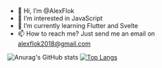 - 👋 Hi, I’m @AlexFlok
- 👀 I’m interested in JavaScript 
- 🌱 I’m currently learning Flutter and Svelte
- 📫 How to reach me? Just send me an email on alexflok2018@gmail.com

<!---
AlexFlok1/AlexFlok1 is a ✨ special ✨ repository because its `README.md` (this file) appears on your GitHub profile.
You can click the Preview link to take a look at your changes.
--->

![Anurag's GitHub stats](https://github-readme-stats.vercel.app/api?username=AlexFlok1&show_icons=true&count_private=true)
[![Top Langs](https://github-readme-stats.vercel.app/api/top-langs/?username=AlexFlok1&layout=compact&count_private=true)](https://github.com/AlexFlok1/github-readme-stats)
